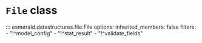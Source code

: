 # **`File`** class

::: esmerald.datastructures.file.File
    options:
        inherited_members: false
        filters:
        - "!^model_config"
        - "!^stat_result"
        - "!^validate_fields"
